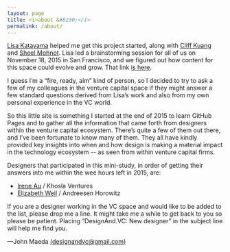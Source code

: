 ```yaml
---
layout: page
title: <i>about &#8230;</i>
permalink: /about/
---
```


[Lisa Katayama](https://twitter.com/tokyomango?lang=en) helped me get this project started, along with [Cliff Kuang](https://twitter.com/cliffkuang) and [Sheel Mohnot](https://twitter.com/pitdesi). Lisa led a brainstorming session for all of us on November 18, 2015 in San Francisco, and we figured out how content for this space could evolve and grow. That link [is here](https://docs.google.com/document/d/1En7qGHHvRgl5od3AWcX3pFMGgcTAXEs01lUsSh4ofOQ/edit?usp=sharing).

I guess I&rsquo;m a &ldquo;fire, ready, aim&rdquo; kind of person, so I decided to try to ask a few of my colleagues in the venture capital space if they might answer a few standard questions derived from Lisa&rsquo;s work and also from my own personal experience in the VC world.

So this little site is something I started at the end of 2015 to learn GitHub Pages and to gather all the information that came forth from designers within the venture capital ecosystem. There&rsquo;s quite a few of them out there, and I&rsquo;ve been fortunate to know many of them. They all have kindly provided key insights into when and how design is making a material impact in the technology ecosystem -- as seen from within venture capital firms.

Designers that participated in this mini-study, in order of getting their answers into me within the wee hours left in 2015, are:

* [Irene Au](/IreneAu) / Khosla Ventures
* [Elizabeth Weil](/ElizabethWeil) / Andreesen Horowitz

If you are a designer working in the VC space and would like to be added to the list, please drop me a line. It might take me a while to get back to you so please be patient. Placing &ldquo;DesignAnd.VC: New designer&rdquo; in the subject line will help me find you.

—John Maeda [(designandvc@gmail.com)](mailto:designandvc@gmail.com)
